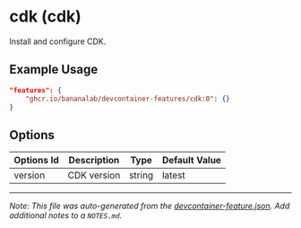 
# cdk (cdk)

Install and configure CDK.

## Example Usage

```json
"features": {
    "ghcr.io/bananalab/devcontainer-features/cdk:0": {}
}
```

## Options

| Options Id | Description | Type | Default Value |
|-----|-----|-----|-----|
| version | CDK version | string | latest |



---

_Note: This file was auto-generated from the [devcontainer-feature.json](https://github.com/bananalab/devcontainer-features/blob/main/src/cdk/devcontainer-feature.json).  Add additional notes to a `NOTES.md`._
